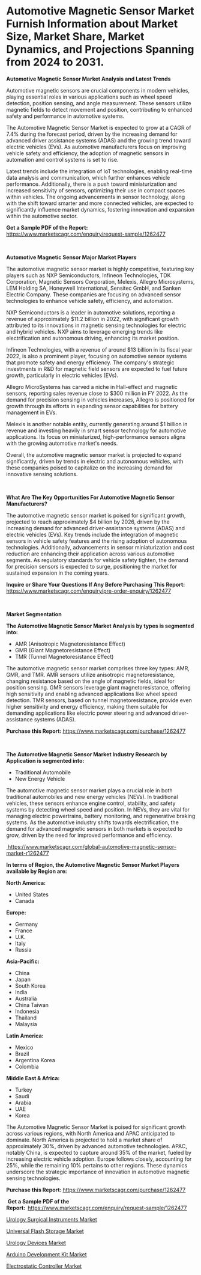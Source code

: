<p><h1>Automotive Magnetic Sensor Market Furnish Information about Market Size, Market Share, Market Dynamics, and Projections Spanning from 2024 to 2031.</h1></p><p><strong>Automotive Magnetic Sensor Market Analysis and Latest Trends</strong></p>
<p><p>Automotive magnetic sensors are crucial components in modern vehicles, playing essential roles in various applications such as wheel speed detection, position sensing, and angle measurement. These sensors utilize magnetic fields to detect movement and position, contributing to enhanced safety and performance in automotive systems. </p><p>The Automotive Magnetic Sensor Market is expected to grow at a CAGR of 7.4% during the forecast period, driven by the increasing demand for advanced driver assistance systems (ADAS) and the growing trend toward electric vehicles (EVs). As automotive manufacturers focus on improving vehicle safety and efficiency, the adoption of magnetic sensors in automation and control systems is set to rise. </p><p>Latest trends include the integration of IoT technologies, enabling real-time data analysis and communication, which further enhances vehicle performance. Additionally, there is a push toward miniaturization and increased sensitivity of sensors, optimizing their use in compact spaces within vehicles. The ongoing advancements in sensor technology, along with the shift toward smarter and more connected vehicles, are expected to significantly influence market dynamics, fostering innovation and expansion within the automotive sector.</p></p>
<p><strong>Get a Sample PDF of the Report:&nbsp;</strong> <a href="https://www.marketscagr.com/enquiry/request-sample/1262477?utm_campaign=1261&utm_medium=2&utm_source=Github&utm_content=ia&utm_term=29092024&utm_id=automotive-magnetic-sensor">https://www.marketscagr.com/enquiry/request-sample/1262477</a></p>
<p>&nbsp;</p>
<p><strong>Automotive Magnetic Sensor Major Market Players</strong></p>
<p><p>The automotive magnetic sensor market is highly competitive, featuring key players such as NXP Semiconductors, Infineon Technologies, TDK Corporation, Magnetic Sensors Corporation, Melexis, Allegro Microsystems, LEM Holding SA, Honeywell International, Sensitec GmbH, and Sanken Electric Company. These companies are focusing on advanced sensor technologies to enhance vehicle safety, efficiency, and automation.</p><p>NXP Semiconductors is a leader in automotive solutions, reporting a revenue of approximately $11.2 billion in 2022, with significant growth attributed to its innovations in magnetic sensing technologies for electric and hybrid vehicles. NXP aims to leverage emerging trends like electrification and autonomous driving, enhancing its market position.</p><p>Infineon Technologies, with a revenue of around $13 billion in its fiscal year 2022, is also a prominent player, focusing on automotive sensor systems that promote safety and energy efficiency. The company's strategic investments in R&D for magnetic field sensors are expected to fuel future growth, particularly in electric vehicles (EVs).</p><p>Allegro MicroSystems has carved a niche in Hall-effect and magnetic sensors, reporting sales revenue close to $300 million in FY 2022. As the demand for precision sensing in vehicles increases, Allegro is positioned for growth through its efforts in expanding sensor capabilities for battery management in EVs.</p><p>Melexis is another notable entity, currently generating around $1 billion in revenue and investing heavily in smart sensor technology for automotive applications. Its focus on miniaturized, high-performance sensors aligns with the growing automotive market's needs.</p><p>Overall, the automotive magnetic sensor market is projected to expand significantly, driven by trends in electric and autonomous vehicles, with these companies poised to capitalize on the increasing demand for innovative sensing solutions.</p></p>
<p>&nbsp;</p>
<p><strong>What Are The Key Opportunities For Automotive Magnetic Sensor Manufacturers?</strong></p>
<p><p>The automotive magnetic sensor market is poised for significant growth, projected to reach approximately $4 billion by 2026, driven by the increasing demand for advanced driver-assistance systems (ADAS) and electric vehicles (EVs). Key trends include the integration of magnetic sensors in vehicle safety features and the rising adoption of autonomous technologies. Additionally, advancements in sensor miniaturization and cost reduction are enhancing their application across various automotive segments. As regulatory standards for vehicle safety tighten, the demand for precision sensors is expected to surge, positioning the market for sustained expansion in the coming years.</p></p>
<p><strong>Inquire or Share Your Questions If Any Before Purchasing This Report:</strong> <a href="https://www.marketscagr.com/enquiry/pre-order-enquiry/1262477?utm_campaign=1261&utm_medium=2&utm_source=Github&utm_content=ia&utm_term=29092024&utm_id=automotive-magnetic-sensor">https://www.marketscagr.com/enquiry/pre-order-enquiry/1262477</a></p>
<p>&nbsp;</p>
<p><strong>Market Segmentation</strong></p>
<p><strong>The Automotive Magnetic Sensor Market Analysis by types is segmented into:</strong></p>
<p><ul><li>AMR (Anisotropic Magnetoresistance Effect)</li><li>GMR (Giant Magnetoresistance Effect)</li><li>TMR (Tunnel Magnetoresistance Effect)</li></ul></p>
<p><p>The automotive magnetic sensor market comprises three key types: AMR, GMR, and TMR. AMR sensors utilize anisotropic magnetoresistance, changing resistance based on the angle of magnetic fields, ideal for position sensing. GMR sensors leverage giant magnetoresistance, offering high sensitivity and enabling advanced applications like wheel speed detection. TMR sensors, based on tunnel magnetoresistance, provide even higher sensitivity and energy efficiency, making them suitable for demanding applications like electric power steering and advanced driver-assistance systems (ADAS).</p></p>
<p><strong>Purchase this Report:&nbsp;</strong><a href="https://www.marketscagr.com/purchase/1262477?utm_campaign=1261&utm_medium=2&utm_source=Github&utm_content=ia&utm_term=29092024&utm_id=automotive-magnetic-sensor">https://www.marketscagr.com/purchase/1262477</a></p>
<p>&nbsp;</p>
<p><strong>The Automotive Magnetic Sensor Market Industry Research by Application is segmented into:</strong></p>
<p><ul><li>Traditional Automobile</li><li>New Energy Vehicle</li></ul></p>
<p><p>The automotive magnetic sensor market plays a crucial role in both traditional automobiles and new energy vehicles (NEVs). In traditional vehicles, these sensors enhance engine control, stability, and safety systems by detecting wheel speed and position. In NEVs, they are vital for managing electric powertrains, battery monitoring, and regenerative braking systems. As the automotive industry shifts towards electrification, the demand for advanced magnetic sensors in both markets is expected to grow, driven by the need for improved performance and efficiency.</p></p>
<p><a href="https://www.marketscagr.com/global-automotive-magnetic-sensor-market-r1262477?utm_campaign=1261&utm_medium=2&utm_source=Github&utm_content=ia&utm_term=29092024&utm_id=automotive-magnetic-sensor">&nbsp;https://www.marketscagr.com/global-automotive-magnetic-sensor-market-r1262477</a></p>
<p><strong>In terms of Region, the Automotive Magnetic Sensor Market Players available by Region are:</strong></p>
<p>
    <p> <strong> North America: </strong>
        <ul>
            <li>United States</li>
            <li>Canada</li>
        </ul>
        </p> 
    <p> <strong> Europe: </strong>
        <ul>
            <li>Germany</li>
            <li>France</li>
            <li>U.K.</li>
            <li>Italy</li>
            <li>Russia</li>
        </ul>
        </p> 
    <p> <strong> Asia-Pacific: </strong>
        <ul>
            <li>China</li>
            <li>Japan</li>
            <li>South Korea</li>
            <li>India</li>
            <li>Australia</li>
            <li>China Taiwan</li>
            <li>Indonesia</li>
            <li>Thailand</li>
            <li>Malaysia</li>
        </ul>
        </p> 
    <p> <strong> Latin America: </strong>
        <ul>
            <li>Mexico</li>
            <li>Brazil</li>
            <li>Argentina Korea</li>
            <li>Colombia</li>
        </ul>
        </p> 
    <p> <strong> Middle East & Africa: </strong>
        <ul>
            <li>Turkey</li>
            <li>Saudi</li>
            <li>Arabia</li>
            <li>UAE</li>
            <li>Korea</li>
        </ul>
    </p>
    </p>
<p><p>The Automotive Magnetic Sensor Market is poised for significant growth across various regions, with North America and APAC anticipated to dominate. North America is projected to hold a market share of approximately 30%, driven by advanced automotive technologies. APAC, notably China, is expected to capture around 35% of the market, fueled by increasing electric vehicle adoption. Europe follows closely, accounting for 25%, while the remaining 10% pertains to other regions. These dynamics underscore the strategic importance of innovation in automotive magnetic sensing technologies.</p></p>
<p><strong>Purchase this Report: </strong><a href="https://www.marketscagr.com/purchase/1262477?utm_campaign=1261&utm_medium=2&utm_source=Github&utm_content=ia&utm_term=29092024&utm_id=automotive-magnetic-sensor">https://www.marketscagr.com/purchase/1262477</a></p>
<p>&nbsp;<strong>Get a Sample PDF of the Report:&nbsp;&nbsp;</strong><a href="https://www.marketscagr.com/enquiry/request-sample/1262477?utm_campaign=1261&utm_medium=2&utm_source=Github&utm_content=ia&utm_term=29092024&utm_id=automotive-magnetic-sensor">https://www.marketscagr.com/enquiry/request-sample/1262477</a></p>
<p><strong></strong></p>
<p><p><a href="https://www.linkedin.com/pulse/comprehensive-look-product-type-urology-endoscopesendovision-ijlve?utm_campaign=1261&utm_medium=2&utm_source=Github&utm_content=ia&utm_term=29092024&utm_id=automotive-magnetic-sensor">Urology Surgical Instruments Market</a></p><p><a href="https://www.linkedin.com/pulse/universal-flash-storage-market-research-report-includes-analysis-twele?utm_campaign=1261&utm_medium=2&utm_source=Github&utm_content=ia&utm_term=29092024&utm_id=automotive-magnetic-sensor">Universal Flash Storage Market</a></p><p><a href="https://www.linkedin.com/pulse/role-urology-devices-market-applications-hospitals-clinicsdialysis-fvaye?utm_campaign=1261&utm_medium=2&utm_source=Github&utm_content=ia&utm_term=29092024&utm_id=automotive-magnetic-sensor">Urology Devices Market</a></p><p><a href="https://issuu.com/reportprime-2/docs/arduino-development-kit-market-size_4430e7a96a3803?utm_campaign=1261&utm_medium=2&utm_source=Github&utm_content=ia&utm_term=29092024&utm_id=automotive-magnetic-sensor">Arduino Development Kit Market</a></p><p><a href="https://issuu.com/reportprime-2/docs/electrostatic-controller-market-siz_a6a4734cf43eee?utm_campaign=1261&utm_medium=2&utm_source=Github&utm_content=ia&utm_term=29092024&utm_id=automotive-magnetic-sensor">Electrostatic Controller Market</a></p></p>